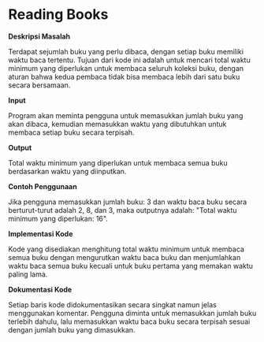 # Reading Books

<b> Deskripsi Masalah </b> <br>

Terdapat sejumlah buku yang perlu dibaca, dengan setiap buku memiliki waktu baca tertentu. Tujuan dari kode ini adalah untuk mencari total waktu minimum yang diperlukan untuk membaca seluruh koleksi buku, dengan aturan bahwa kedua pembaca tidak bisa membaca lebih dari satu buku secara bersamaan.

<b> Input </b> <br>

Program akan meminta pengguna untuk memasukkan jumlah buku yang akan dibaca, kemudian memasukkan waktu yang dibutuhkan untuk membaca setiap buku secara terpisah.

<b> Output </b> <br>

Total waktu minimum yang diperlukan untuk membaca semua buku berdasarkan waktu yang diinputkan.

<b> Contoh Penggunaan </b> <br>

Jika pengguna memasukkan jumlah buku: 3 dan waktu baca buku secara berturut-turut adalah 2, 8, dan 3, maka outputnya adalah: "Total waktu minimum yang diperlukan: 16".

<b> Implementasi Kode </b> <br>

Kode yang disediakan menghitung total waktu minimum untuk membaca semua buku dengan mengurutkan waktu baca buku dan menjumlahkan waktu baca semua buku kecuali untuk buku pertama yang memakan waktu paling lama.

<b> Dokumentasi Kode </b> <br>

Setiap baris kode didokumentasikan secara singkat namun jelas menggunakan komentar. Pengguna diminta untuk memasukkan jumlah buku terlebih dahulu, lalu memasukkan waktu baca buku secara terpisah sesuai dengan jumlah buku yang dimasukkan.
